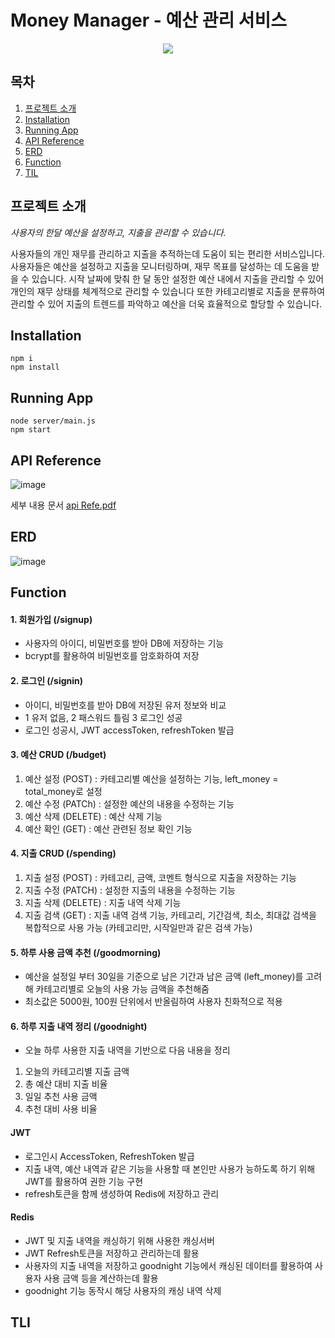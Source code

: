# Money Manager - 예산 관리 서비스

<p align = "center" ><img src="https://github.com/sphy1597/money_manager/assets/101171867/ab7838af-8462-495c-a4a8-6f4968c7240b"/></p>

## 목차
1. [프로젝트 소개](#프로젝트-소개)
2. [Installation](#Installation)
3. [Running App](#Running-App)
4. [API Reference](#API-Referenc)
5. [ERD](#ERD)
6. [Function](#Function)
7. [TIL](#TIL)


## 프로젝트 소개
*사용자의 한달 예산을 설정하고, 지출을 관리할 수 있습니다.*

사용자들의 개인 재무를 관리하고 지출을 추적하는데 도움이 되는 편리한 서비스입니다. 사용자들은 예산을 설정하고 지출을 모니터링하며, 재무 목표를 달성하는 데 도움을 받을 수 있습니다. 시작 날짜에 맞춰 한 달 동안 설정한 예산 내에서 지출을 관리할 수 있어 개인의 재무 상태를 체계적으로 관리할 수 있습니다 또한 카테고리별로 지출을 분류하여 관리할 수 있어 지출의 트렌드를 파악하고 예산을 더욱 효율적으로 할당할 수 있습니다.

## Installation
```
npm i
npm install
```

## Running App  
```
node server/main.js
npm start
```

## API Reference

![image](https://github.com/sphy1597/money_manager/assets/101171867/c7abb604-ee55-467c-ad04-4203775f0251)

세부 내용 문서
[api Refe.pdf](https://github.com/sphy1597/money_manager/files/13542936/api.Refe.pdf)

## ERD
![image](https://github.com/sphy1597/money_manager/assets/101171867/b5935353-e800-481d-a147-609ae4689701)

## Function

#### 1. 회원가입 (/signup)
- 사용자의 아이디, 비밀번호를 받아 DB에 저장하는 기능
- bcrypt를 활용하여 비밀번호를 암호화하여 저장

#### 2. 로그인 (/signin)
- 아이디, 비밀번호를 받아 DB에 저장된 유저 정보와 비교
- 1 유저 없음,  2 패스워드 틀림  3 로그인 성공
- 로그인 성공시, JWT accessToken, refreshToken 발급

#### 3. 예산 CRUD (/budget)
1. 예산 설정 (POST) : 카테고리별 예산을 설정하는 기능, left_money = total_money로 설정
2. 예산 수정 (PATCh) : 설정한 예산의 내용을 수정하는 기능
3. 예산 삭제 (DELETE) : 예산 삭제 기능
4. 예산 확인 (GET) : 예산 관련된 정보 확인 기능

#### 4. 지출 CRUD (/spending)
1. 지출 설정 (POST) : 카테고리, 금액, 코멘트 형식으로 지출을 저장하는 기능
2. 지출 수정 (PATCH) : 설정한 지출의 내용을 수정하는 기능
3. 지출 삭제 (DELETE) : 지출 내역 삭제 기능
4. 지출 검색 (GET) : 지출 내역 검색 기능, 카테고리, 기간검색, 최소, 최대값 검색을 복합적으로 사용 가능 (카테고리만, 시작일만과 같은 검색 가능)

#### 5. 하루 사용 금액 추천 (/goodmorning)
- 예산을 설정일 부터 30일을 기준으로 남은 기간과 남은 금액 (left_money)를 고려해 카테고리별로 오늘의 사용 가능 금액을 추천해줌
- 최소값은 5000원, 100원 단위에서 반올림하여 사용자 친화적으로 적용

#### 6. 하루 지출 내역 정리 (/goodnight)
- 오늘 하루 사용한 지출 내역을 기반으로 다음 내용을 정리
1. 오늘의 카테고리별 지출 금액
2. 총 예산 대비 지출 비율
3. 일일 추천 사용 금액
4. 추천 대비 사용 비율

#### JWT
- 로그인시 AccessToken, RefreshToken 발급
- 지출 내역, 예산 내역과 같은 기능을 사용할 때 본인만 사용가 능하도록 하기 위해 JWT를 활용하여 권한 기능 구현
- refresh토큰을 함께 생성하여 Redis에 저장하고 관리


#### Redis
- JWT 및 지출 내역을 캐싱하기 위해 사용한 캐싱서버
- JWT Refresh토큰을 저장하고 관리하는데 활용
- 사용자의 지출 내역을 저장하고 goodnight 기능에서 캐싱된 데이터를 활용하여 사용자 사용 금액 등을 계산하는데 활용
- goodnight 기능 동작시 해당 사용자의 캐싱 내역 삭제


## TLI








